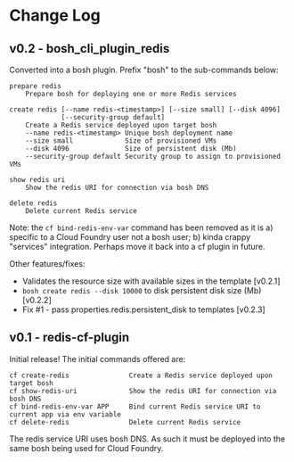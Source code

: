# Change Log


## v0.2 - bosh_cli_plugin_redis

Converted into a bosh plugin. Prefix "bosh" to the sub-commands below:

    prepare redis 
        Prepare bosh for deploying one or more Redis services 

    create redis [--name redis-<timestamp>] [--size small] [--disk 4096] 
                 [--security-group default] 
        Create a Redis service deployed upon target bosh 
        --name redis-<timestamp> Unique bosh deployment name 
        --size small             Size of provisioned VMs 
        --disk 4096              Size of persistent disk (Mb) 
        --security-group default Security group to assign to provisioned VMs 

    show redis uri 
        Show the redis URI for connection via bosh DNS 

    delete redis 
        Delete current Redis service 

Note: the `cf bind-redis-env-var` command has been removed as it is a) specific to a Cloud Foundry user not a bosh user; b) kinda crappy "services" integration. Perhaps move it back into a cf plugin in future.

Other features/fixes:

* Validates the resource size with available sizes in the template [v0.2.1]
* `bosh create redis --disk 10000` to disk persistent disk size (Mb) [v0.2.2]
* Fix #1 - pass properties.redis.persistent_disk to templates [v0.2.3]

## v0.1 - redis-cf-plugin

Initial release! The initial commands offered are:

    cf create-redis               Create a Redis service deployed upon target bosh
    cf show-redis-uri             Show the redis URI for connection via bosh DNS
    cf bind-redis-env-var APP     Bind current Redis service URI to current app via env variable
    cf delete-redis               Delete current Redis service

The redis service URI uses bosh DNS. As such it must be deployed into the same bosh being used for Cloud Foundry.
